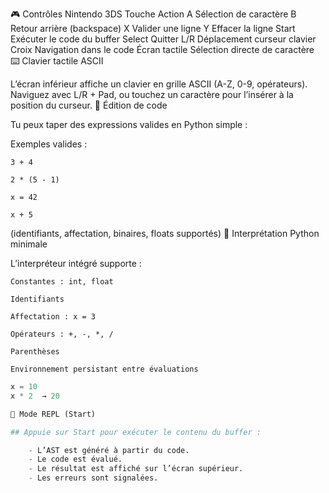 🎮 Contrôles Nintendo 3DS
Touche	Action
A	Sélection de caractère
B	Retour arrière (backspace)
X	Valider une ligne
Y	Effacer la ligne
Start	Exécuter le code du buffer
Select	Quitter
L/R	Déplacement curseur clavier
Croix	Navigation dans le code
Écran tactile	Sélection directe de caractère
⌨️ Clavier tactile ASCII

L’écran inférieur affiche un clavier en grille ASCII (A-Z, 0-9, opérateurs). Naviguez avec L/R + Pad, ou touchez un caractère pour l’insérer à la position du curseur.
📝 Édition de code

Tu peux taper des expressions valides en Python simple :

Exemples valides :

    3 + 4

    2 * (5 - 1)

    x = 42

    x + 5

(identifiants, affectation, binaires, floats supportés)
🧠 Interprétation Python minimale

L’interpréteur intégré supporte :

    Constantes : int, float

    Identifiants

    Affectation : x = 3

    Opérateurs : +, -, *, /

    Parenthèses

    Environnement persistant entre évaluations

```python
x = 10
x * 2  → 20

🧪 Mode REPL (Start)

## Appuie sur Start pour exécuter le contenu du buffer :

    - L’AST est généré à partir du code.
    - Le code est évalué.
    - Le résultat est affiché sur l’écran supérieur.
    - Les erreurs sont signalées.


